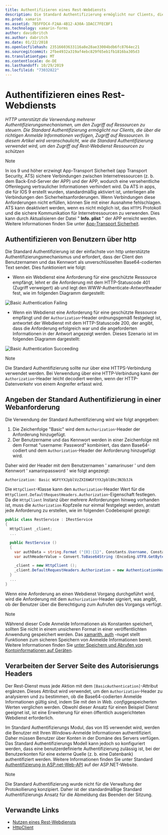 ```yaml
---
title: Authentifizieren eines Rest-Webdiensts
description: Die Standard Authentifizierung ermöglicht nur Clients, die über die richtigen Anmelde Informationen verfügen, Zugriff auf Ressourcen. In diesem Artikel wird erläutert, wie die Standard Authentifizierung verwendet wird, um den Zugriff auf Rest-Webdienst Ressourcen zu schützen
ms.prod: xamarin
ms.assetid: 7B5FFDC4-F2AA-4B12-A30A-1DACC7FECBF1
ms.technology: xamarin-forms
author: davidbritch
ms.author: dabritch
ms.date: 01/22/2018
ms.openlocfilehash: 23516603633116a8e28ae33004bdb6fc8764ec21
ms.sourcegitcommit: 2fbe4932a319af4ebc829f65eb1fb1816ba305d3
ms.translationtype: MT
ms.contentlocale: de-DE
ms.lasthandoff: 10/29/2019
ms.locfileid: "73032822"
---
```

# <a name="authenticate-a-restful-web-service"></a>Authentifizieren eines Rest-Webdiensts

_HTTP unterstützt die Verwendung mehrerer Authentifizierungsmechanismen, um den Zugriff auf Ressourcen zu steuern. Die Standard Authentifizierung ermöglicht nur Clients, die über die richtigen Anmelde Informationen verfügen, Zugriff auf Ressourcen. In diesem Artikel wird veranschaulicht, wie die Standard Authentifizierung verwendet wird, um den Zugriff auf Rest-Webdienst Ressourcen zu schützen_

> [!NOTE]
> In ios 9 und höher erzwingt App-Transport Sicherheit (app Transport Security, ATS) sichere Verbindungen zwischen Internetressourcen (z. b. dem Back-End-Server der APP) und der APP, wodurch eine versehentliche Offenlegung vertraulicher Informationen verhindert wird. Da ATS in apps, die für IOS 9 erstellt wurden, standardmäßig aktiviert ist, unterliegen alle Verbindungen den Sicherheitsanforderungen. Wenn Verbindungen diese Anforderungen nicht erfüllen, können Sie mit einer Ausnahme fehlschlagen.
> ATS kann deaktiviert werden, wenn es nicht möglich ist, das `HTTPS` Protokoll und die sichere Kommunikation für Internetressourcen zu verwenden. Dies kann durch Aktualisieren der Datei " **Info. plist** " der APP erreicht werden. Weitere Informationen finden Sie unter [App-Transport Sicherheit](~/ios/app-fundamentals/ats.md).

## <a name="authenticating-users-over-http"></a>Authentifizieren von Benutzern über http

Die Standard Authentifizierung ist der einfachste von http unterstützte Authentifizierungsmechanismus und erfordert, dass der Client den Benutzernamen und das Kennwort als unverschlüsselten Base64-codierten Text sendet. Dies funktioniert wie folgt:

- Wenn ein Webdienst eine Anforderung für eine geschützte Ressource empfängt, lehnt er die Anforderung mit dem HTTP-Statuscode 401 (Zugriff verweigert) ab und legt den WWW-Authenticate-Antwortheader fest, wie im folgenden Diagramm dargestellt:

![](rest-images/basic-authentication-fail.png "Basic Authentication Failing")

- Wenn ein Webdienst eine Anforderung für eine geschützte Ressource empfängt und der `Authorization`-Header ordnungsgemäß festgelegt ist, antwortet der Webdienst mit dem HTTP-Statuscode 200, der angibt, dass die Anforderung erfolgreich war und die angeforderten Informationen in der Antwort angezeigt werden. Dieses Szenario ist im folgenden Diagramm dargestellt:

![](rest-images/basic-authentication-success.png "Basic Authentication Succeeding")

> [!NOTE]
> Die Standard Authentifizierung sollte nur über eine HTTPS-Verbindung verwendet werden. Bei Verwendung über eine HTTP-Verbindung kann der `Authorization`-Header leicht decodiert werden, wenn der HTTP-Datenverkehr von einem Angreifer erfasst wird.

## <a name="specifying-basic-authentication-in-a-web-request"></a>Angeben der Standard Authentifizierung in einer Webanforderung

Die Verwendung der Standard Authentifizierung wird wie folgt angegeben:

1. Die Zeichenfolge "Basic" wird dem `Authorization`-Header der Anforderung hinzugefügt.
1. Der Benutzername und das Kennwort werden in einer Zeichenfolge mit dem Format "username: Password" kombiniert, das dann Base64-codiert und dem `Authorization`-Header der Anforderung hinzugefügt wird.

Daher wird der Header mit dem Benutzernamen ' xamarinuser ' und dem Kennwort ' xamarinpassword ' wie folgt angezeigt:

```csharp
Authorization: Basic WGFtYXJpblVzZXI6WGFtYXJpblBhc3N3b3Jk
```

Die `HttpClient`-Klasse kann den `Authorization`-Header Wert für die `HttpClient.DefaultRequestHeaders.Authorization`-Eigenschaft festlegen. Da die `HttpClient` Instanz über mehrere Anforderungen hinweg vorhanden ist, muss die `Authorization` Kopfzeile nur einmal festgelegt werden, anstatt jede Anforderung zu erstellen, wie im folgenden Codebeispiel gezeigt:

```csharp
public class RestService : IRestService
{
  HttpClient _client;
  ...

  public RestService ()
  {
    var authData = string.Format ("{0}:{1}", Constants.Username, Constants.Password);
    var authHeaderValue = Convert.ToBase64String (Encoding.UTF8.GetBytes (authData));

    _client = new HttpClient ();
    _client.DefaultRequestHeaders.Authorization = new AuthenticationHeaderValue ("Basic", authHeaderValue);
  }
  ...
}
```

Wenn eine Anforderung an einen Webdienst Vorgang durchgeführt wird, wird die Anforderung mit dem `Authorization`-Header signiert, was angibt, ob der Benutzer über die Berechtigung zum Aufrufen des Vorgangs verfügt.

> [!NOTE]
> Während dieser Code Anmelde Informationen als Konstanten speichert, sollten Sie nicht in einem unsicheren Format in einer veröffentlichten Anwendung gespeichert werden. Das [xamarith. auth](https://www.nuget.org/packages/Xamarin.Auth/) -nuget stellt Funktionen zum sicheren Speichern von Anmelde Informationen bereit. Weitere Informationen finden Sie [unter Speichern und Abrufen von Kontoinformationen auf Geräten](~/xamarin-forms/data-cloud/authentication/oauth.md).

## <a name="processing-the-authorization-header-server-side"></a>Verarbeiten der Server Seite des Autorisierungs Headers

Der Rest-Dienst muss jede Aktion mit dem `[BasicAuthentication]`-Attribut ergänzen. Dieses Attribut wird verwendet, um den `Authorization`-Header zu analysieren und zu bestimmen, ob die Base64-codierten Anmelde Informationen gültig sind, indem Sie mit den in *Web. config*gespeicherten Werten verglichen werden. Obwohl dieser Ansatz für einen Beispiel Dienst geeignet ist, ist eine Erweiterung für einen öffentlich ausgerichteten Webdienst erforderlich.

Im Standard Authentifizierungs Modul, das von IIS verwendet wird, werden die Benutzer mit Ihren Windows-Anmelde Informationen authentifiziert. Daher müssen Benutzer über Konten in der Domäne des Servers verfügen. Das Standard Authentifizierungs Modell kann jedoch so konfiguriert werden, dass eine benutzerdefinierte Authentifizierung zulässig ist, bei der Benutzerkonten für eine externe Quelle (z. b. eine Datenbank) authentifiziert werden. Weitere Informationen finden Sie unter Standard [Authentifizierung in ASP.net-Web-API](https://www.asp.net/web-api/overview/security/basic-authentication) auf der ASP.NET-Website.

> [!NOTE]
> Die Standard Authentifizierung wurde nicht für die Verwaltung der Protokollierung konzipiert. Daher ist der standardmäßige Standard Authentifizierungs Ansatz für die Abmeldung das Beenden der Sitzung.

## <a name="related-links"></a>Verwandte Links

- [Nutzen eines Rest-Webdiensts](~/xamarin-forms/data-cloud/web-services/rest.md)
- [HttpClient](https://msdn.microsoft.com/library/system.net.http.httpclient(v=vs.110).aspx)
